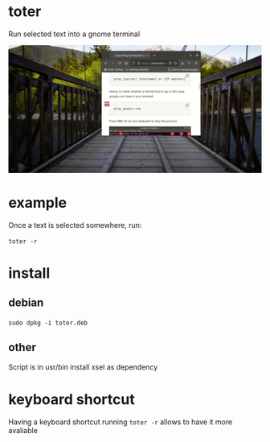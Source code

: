 # toter
Run selected text into a gnome terminal

![demo](./demo.gif)

# example
Once a text is selected somewhere, run:

`
toter -r
`

# install
## debian

`
sudo dpkg -i toter.deb
`

## other
Script is in usr/bin
install xsel as dependency

# keyboard shortcut
Having a keyboard shortcut running `toter -r` allows to have it more avaliable
